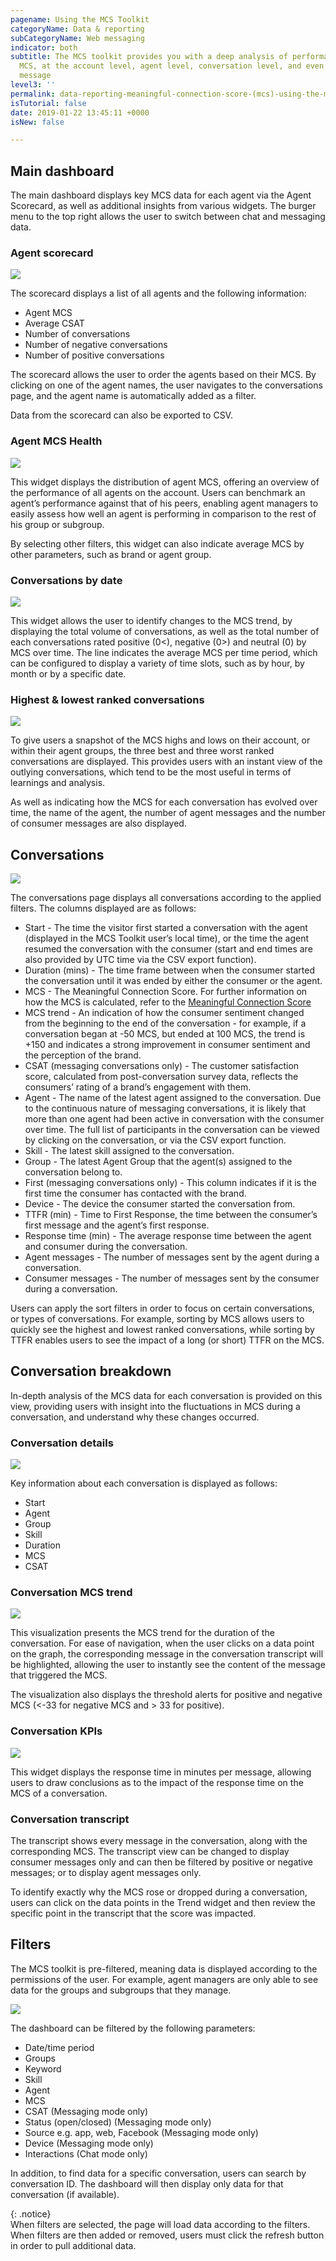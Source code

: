 ```yaml
---
pagename: Using the MCS Toolkit
categoryName: Data & reporting
subCategoryName: Web messaging
indicator: both
subtitle: The MCS toolkit provides you with a deep analysis of performance using the
  MCS, at the account level, agent level, conversation level, and even message by
  message
level3: ''
permalink: data-reporting-meaningful-connection-score-(mcs)-using-the-mcs-toolkit.html
isTutorial: false
date: 2019-01-22 13:45:11 +0000
isNew: false

---
```

## **Main dashboard**

The main dashboard displays key MCS data for each agent via the Agent Scorecard, as well as additional insights from various widgets. The burger menu to the top right allows the user to switch between chat and messaging data.

### **Agent scorecard**

![](/img/using-MSC-toolkit1.png)

The scorecard displays a list of all agents and the following information:

* Agent MCS
* Average CSAT
* Number of conversations
* Number of negative conversations
* Number of positive conversations

The scorecard allows the user to order the agents based on their MCS. By clicking on one of the agent names, the user navigates to the conversations page, and the agent name is automatically added as a filter.

Data from the scorecard can also be exported to CSV.

### **Agent MCS Health**

![](/img/Using-the-msc-toolkit2.png)

This widget displays the distribution of agent MCS, offering an overview of the performance of all agents on the account. Users can benchmark an agent’s performance against that of his peers, enabling agent managers to easily assess how well an agent is performing in comparison to the rest of his group or subgroup.

By selecting other filters, this widget can also indicate average MCS by other parameters, such as brand or agent group.

### **Conversations by date**

![](/img/Using_MCS-toolkit3.png)

This widget allows the user to identify changes to the MCS trend, by displaying the total volume of conversations, as well as the total number of each conversations rated positive (0<), negative (0>) and neutral (0) by MCS over time. The line indicates the average MCS per time period, which can be configured to display a variety of time slots, such as by hour, by month or by a specific date.

### **Highest & lowest ranked conversations**

![](/img/using-MCS-toolkit4.png)

To give users a snapshot of the MCS highs and lows on their account, or within their agent groups, the three best and three worst ranked conversations are displayed. This provides users with an instant view of the outlying conversations, which tend to be the most useful in terms of learnings and analysis.

As well as indicating how the MCS for each conversation has evolved over time, the name of the agent, the number of agent messages and the number of consumer messages are also displayed.

## **Conversations**

![](/img/using-mcs-toolkit5.png)

The conversations page displays all conversations according to the applied filters. The columns displayed are as follows:

* Start - The time the visitor first started a conversation with the agent (displayed in the MCS Toolkit user’s local time), or the time the agent resumed the conversation with the consumer (start and end times are also provided by UTC time via the CSV export function).
* Duration (mins) - The time frame between when the consumer started the conversation until it was ended by either the consumer or the agent.
* MCS - The Meaningful Connection Score. For further information on how the MCS is calculated, refer to the [Meaningful Connection Score]()
* MCS trend - An indication of how the consumer sentiment changed from the beginning to the end of the conversation - for example, if a conversation began at -50 MCS, but ended at 100 MCS, the trend is +150 and indicates a strong improvement in consumer sentiment and the perception of the brand.
* CSAT (messaging conversations only) - The customer satisfaction score, calculated from post-conversation survey data, reflects the consumers’ rating of a brand’s engagement with them.
* Agent - The name of the latest agent assigned to the conversation. Due to the continuous nature of messaging conversations, it is likely that more than one agent had been active in conversation with the consumer over time. The full list of participants in the conversation can be viewed by clicking on the conversation, or via the CSV export function.
* Skill - The latest skill assigned to the conversation.
* Group - The latest Agent Group that the agent(s) assigned to the conversation belong to.
* First (messaging conversations only) - This column indicates if it is the first time the consumer has contacted with the brand.
* Device - The device the consumer started the conversation from.
* TTFR (min) - Time to First Response, the time between the consumer’s first message and the agent’s first response.
* Response time (min) - The average response time between the agent and consumer during the conversation.
* Agent messages - The number of messages sent by the agent during a conversation.
* Consumer messages - The number of messages sent by the consumer during a conversation.

Users can apply the sort filters in order to focus on certain conversations, or types of conversations. For example, sorting by MCS allows users to quickly see the highest and lowest ranked conversations, while sorting by TTFR enables users to see the impact of a long (or short) TTFR on the MCS.

## **Conversation breakdown**

In-depth analysis of the MCS data for each conversation is provided on this view, providing users with insight into the fluctuations in MCS during a conversation, and understand why these changes occurred.

### **Conversation details**

![](/img/using-mcs-toolkit6.png)

Key information about each conversation is displayed as follows:

* Start
* Agent
* Group
* Skill
* Duration
* MCS
* CSAT

### **Conversation MCS trend**

![](/img/using-MCS-toolkit7.png)

This visualization presents the MCS trend for the duration of the conversation. For ease of navigation, when the user clicks on a data point on the graph, the corresponding message in the conversation transcript will be highlighted, allowing the user to instantly see the content of the message that triggered the MCS.

The visualization also displays the threshold alerts for positive and negative MCS (<-33 for negative MCS and > 33 for positive).

### **Conversation KPIs**

![](/img/Using-MCS-toolkit8.png)

This widget displays the response time in minutes per message, allowing users to draw conclusions as to the impact of the response time on the MCS of a conversation.

### **Conversation transcript**

The transcript shows every message in the conversation, along with the corresponding MCS. The transcript view can be changed to display consumer messages only and can then be filtered by positive or negative messages; or to display agent messages only.

To identify exactly why the MCS rose or dropped during a conversation, users can click on the data points in the Trend widget and then review the specific point in the transcript that the score was impacted.

## **Filters**

The MCS toolkit is pre-filtered, meaning data is displayed according to the permissions of the user. For example, agent managers are only able to see data for the groups and subgroups that they manage.

![](/img/UsingMCS-toolkit9.png)

The dashboard can be filtered by the following parameters:

* Date/time period
* Groups
* Keyword
* Skill
* Agent
* MCS
* CSAT (Messaging mode only)
* Status (open/closed) (Messaging mode only)
* Source e.g. app, web, Facebook (Messaging mode only)
* Device (Messaging mode only)
* Interactions (Chat mode only)

In addition, to find data for a specific conversation, users can search by conversation ID. The dashboard will then display only data for that conversation (if available).

{: .notice}  
When filters are selected, the page will load data according to the filters. When filters are then added or removed, users must click the refresh button in order to pull additional data.
